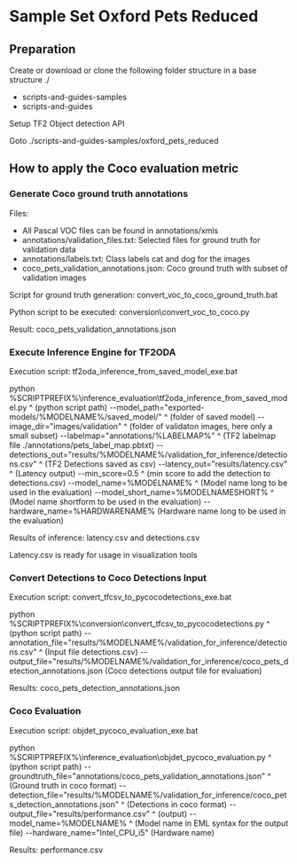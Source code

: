 # Sample Set Oxford Pets Reduced

## Preparation
Create or download or clone the following folder structure in a base structure ./
- scripts-and-guides-samples
- scripts-and-guides

Setup TF2 Object detection API

Goto ./scripts-and-guides-samples/oxford_pets_reduced

## How to apply the Coco evaluation metric

### Generate Coco ground truth annotations
Files: 
- All Pascal VOC files can be found in annotations/xmls
- annotations/validation_files.txt: Selected files for ground truth for validation data
- annotations/labels.txt: Class labels cat and dog for the images
- coco_pets_validation_annotations.json: Coco ground truth with subset of validation images


Script for ground truth generation: convert_voc_to_coco_ground_truth.bat

Python script to be executed: conversion\convert_voc_to_coco.py

Result: coco_pets_validation_annotations.json

### Execute Inference Engine for TF2ODA
Execution script: tf2oda_inference_from_saved_model_exe.bat

python %SCRIPTPREFIX%\inference_evaluation\tf2oda_inference_from_saved_model.py ^ (python script path)
--model_path="exported-models/%MODELNAME%/saved_model/" ^ (folder of saved model)
--image_dir="images/validation" ^ (folder of validaton images, here only a small subset)
--labelmap="annotations/%LABELMAP%" ^ (TF2 labelmap file ./annotations/pets_label_map.pbtxt)
--detections_out="results/%MODELNAME%/validation_for_inference/detections.csv" ^ (TF2 Detections saved as csv)
--latency_out="results/latency.csv" ^ (Latency output)
--min_score=0.5 ^ (min score to add the detection to detections.csv)
--model_name=%MODELNAME% ^ (Model name long to be used in the evaluation)
--model_short_name=%MODELNAMESHORT% ^ (Model name shortform to be used in the evaluation)
--hardware_name=%HARDWARENAME% (Hardware name long to be used in the evaluation)

Results of inference: latency.csv and detections.csv

Latency.csv is ready for usage in visualization tools

### Convert Detections to Coco Detections Input
Execution script: convert_tfcsv_to_pycocodetections_exe.bat

python %SCRIPTPREFIX%\conversion\convert_tfcsv_to_pycocodetections.py ^ (python script path)
--annotation_file="results/%MODELNAME%/validation_for_inference/detections.csv" ^ (Input file detections.csv)
--output_file="results/%MODELNAME%/validation_for_inference/coco_pets_detection_annotations.json (Coco detections output file for evaluation)

Results: coco_pets_detection_annotations.json

### Coco Evaluation
Execution script: objdet_pycoco_evaluation_exe.bat

python %SCRIPTPREFIX%\inference_evaluation\objdet_pycoco_evaluation.py ^ (python script path)
--groundtruth_file="annotations/coco_pets_validation_annotations.json" ^ (Ground truth in coco format)
--detection_file="results/%MODELNAME%/validation_for_inference/coco_pets_detection_annotations.json" ^ (Detections in coco format)
--output_file="results/performance.csv" ^ (output)
--model_name=%MODELNAME% ^ (Model name in EML syntax for the output file)
--hardware_name="Intel_CPU_i5" (Hardware name)

Results: performance.csv


